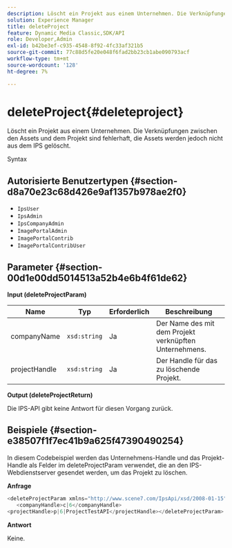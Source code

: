 ```yaml
---
description: Löscht ein Projekt aus einem Unternehmen. Die Verknüpfungen zwischen den Assets und dem Projekt sind fehlerhaft, die Assets werden jedoch nicht aus dem IPS gelöscht.
solution: Experience Manager
title: deleteProject
feature: Dynamic Media Classic,SDK/API
role: Developer,Admin
exl-id: b42be3ef-c935-4548-8f92-4fc33af321b5
source-git-commit: 77c88d5fe20e048f6fad2bb23cb1abe090793acf
workflow-type: tm+mt
source-wordcount: '128'
ht-degree: 7%

---
```


# deleteProject{#deleteproject}

Löscht ein Projekt aus einem Unternehmen. Die Verknüpfungen zwischen den Assets und dem Projekt sind fehlerhaft, die Assets werden jedoch nicht aus dem IPS gelöscht.

Syntax

## Autorisierte Benutzertypen {#section-d8a70e23c68d426e9af1357b978ae2f0}

* `IpsUser`
* `IpsAdmin`
* `IpsCompanyAdmin`
* `ImagePortalAdmin`
* `ImagePortalContrib`
* `ImagePortalContribUser`

## Parameter {#section-00d1e00dd5014513a52b4e6b4f61de62}

**Input (deleteProjectParam)**

| Name | Typ | Erforderlich | Beschreibung |
|---|---|---|---|
| companyName | `xsd:string` | Ja | Der Name des mit dem Projekt verknüpften Unternehmens. |
| projectHandle | `xsd:string` | Ja | Der Handle für das zu löschende Projekt. |

**Output (deleteProjectReturn)**

Die IPS-API gibt keine Antwort für diesen Vorgang zurück.

## Beispiele {#section-e38507f1f7ec41b9a625f47390490254}

In diesem Codebeispiel werden das Unternehmens-Handle und das Projekt-Handle als Felder im deleteProjectParam verwendet, die an den IPS-Webdienstserver gesendet werden, um das Projekt zu löschen.

**Anfrage**

```java
<deleteProjectParam xmlns="http://www.scene7.com/IpsApi/xsd/2008-01-15">
   <companyHandle>c|6</companyHandle>
<projectHandle>p|6|ProjectTestAPI</projectHandle></deleteProjectParam>
```

**Antwort**

Keine.
